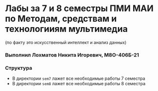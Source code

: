 # Лабы за 7 и 8 семестры ПМИ МАИ по Методам, средствам и технологииям мультимедиа

(по факту это искусственный интеллект и анализ данных)

### **Выполнил Лохматов Никита Игоревич, М8О-406Б-21**

### Структура

- В директории `sem7` лажет все необходимые работы 7 семестра
- В директории `sem8` лажет все необходимые работы 8 семестра
